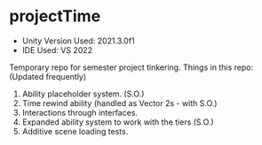 # projectTime
* Unity Version Used: 2021.3.0f1
* IDE Used: VS 2022

Temporary repo for semester project tinkering.
Things in this repo: (Updated frequently)
  1. Ability placeholder system. (S.O.)
  2. Time rewind ability (handled as Vector 2s - with S.O.)
  3. Interactions through interfaces.
  4. Expanded ability system to work with the tiers (S.O.)
  5. Additive scene loading tests.